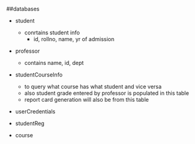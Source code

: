

##databases
- student 
  * conrtains student info
    * id, rollno, name, yr of admission
- professor
  * contains name, id, dept
- studentCourseInfo 
  * to query what course has what student and vice versa
  * also student grade entered by professor is populated in this table
  * report card generation will also be from this table
    
- userCredentials

- studentReg
- course
  